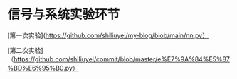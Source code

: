 # 信号与系统实验环节
[第一次实验](https://github.com/shiliuyei/my-blog/blob/main/nn.py）

[第二次实验]（https://github.com/shiliuyei/commit/blob/master/e%E7%9A%84%E5%87%BD%E6%95%B0.py）
